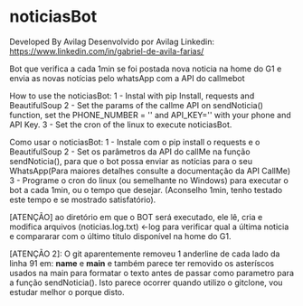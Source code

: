 # noticiasBot
Developed By Avilag
Desenvolvido por Avilag
Linkedin: https://www.linkedin.com/in/gabriel-de-avila-farias/

Bot que verifica a cada 1min se foi postada nova noticia na home do G1 e envia as novas notícias pelo whatsApp com a API do callmebot

How to use the noticiasBot:
1 - Instal with pip Install, requests and BeautifulSoup
2 - Set the params of the callme API on sendNoticia() function, set the PHONE_NUMBER = '' and API_KEY='' with your phone and API Key.
3 - Set the cron of the linux to execute noticiasBot.

Como usar o noticiasBot:
1 - Instale com o pip install o requests e o BeautifulSoup
2 - Set os parâmetros da API do callMe na função sendNoticia(), para que o bot possa enviar as notícias para o seu WhatsApp(Para maiores detalhes consulte a documentação da API CallMe)
3 - Programe o cron do linux (ou semelhante no Windows) para executar o bot a cada 1min, ou o tempo que desejar. (Aconselho 1min, tenho testado este tempo e se mostrado satisfatório).

[ATENÇÃO] ao diretório em que o BOT será executado, ele lê, cria e modifica arquivos (noticias.log.txt) <-log para verificar qual a última noticia e compararar com o último titulo disponível na home do G1.

[ATENÇÃO 2]: O git aparentemente removeu 1 anderline de cada lado da linha 91 em: __name__ e __main__ e também parece ter removido os asteríscos usados na main para formatar o texto antes de passar como parametro para a função sendNoticia(). Isto parece ocorrer quando utilizo o gitclone, vou estudar melhor o porque disto.
